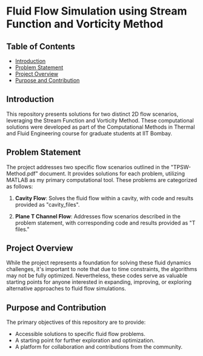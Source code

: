 # Fluid Flow Simulation using Stream Function and Vorticity Method

## Table of Contents
- [Introduction](#introduction)
- [Problem Statement](#problem-statement)
- [Project Overview](#project-overview)
- [Purpose and Contribution](#purpose-and-contribution)

## Introduction

This repository presents solutions for two distinct 2D flow scenarios, leveraging the Stream Function and Vorticity Method. These computational solutions were developed as part of the Computational Methods in Thermal and Fluid Engineering course for graduate students at IIT Bombay.

## Problem Statement

The project addresses two specific flow scenarios outlined in the "TPSW-Method.pdf" document. It provides solutions for each problem, utilizing MATLAB as my primary computational tool. These problems are categorized as follows:

1. **Cavity Flow**: Solves the fluid flow within a cavity, with code and results provided as "cavity_files".

2. **Plane T Channel Flow**: Addresses  flow scenarios described in the problem statement, with corresponding code and results provided as "T files."

## Project Overview

While the project represents a foundation for solving these fluid dynamics challenges, it's important to note that due to time constraints, the algorithms may not be fully optimized. Nevertheless, these codes serve as valuable starting points for anyone interested in expanding, improving, or exploring alternative approaches to fluid flow simulations.

## Purpose and Contribution

The primary objectives of this repository are to provide:

- Accessible solutions to specific fluid flow problems.
- A starting point for further exploration and optimization.
- A platform for collaboration and contributions from the community.


